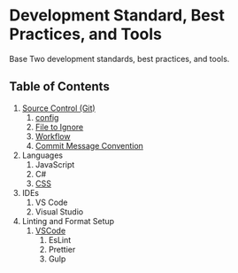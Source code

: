 # Development Standard, Best Practices, and Tools

Base Two development standards, best practices, and tools.

## Table of Contents

1. [Source Control (Git)](./source-control/)
   1. [config](/source-control/README.md#config)
   1. [File to Ignore](/source-control/README.md#files-to-ignore)
   1. [Workflow](/source-control/README.md#workflow)
   1. [Commit Message Convention](/source-control/README.md#commit-message-convention)
1. Languages
   1. JavaScript
   1. C#
   1. [CSS](css/css.md)
1. IDEs
   1. VS Code
   1. Visual Studio
1. Linting and Format Setup
   1. [VSCode](/source-control/README.md#VS-Code)
      1. EsLint
      1. Prettier
      1. Gulp
